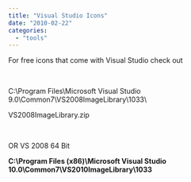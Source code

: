 ```yaml
---
title: "Visual Studio Icons"
date: "2010-02-22"
categories: 
  - "tools"
---
```


For free icons that come with Visual Studio check out

 

C:\\Program Files\\Microsoft Visual Studio 9.0\\Common7\\VS2008ImageLibrary\\1033\\

VS2008ImageLibrary.zip

 

OR VS 2008 64 Bit

**C:\\Program Files (x86)\\Microsoft Visual Studio 10.0\\Common7\\VS2010ImageLibrary\\1033**
